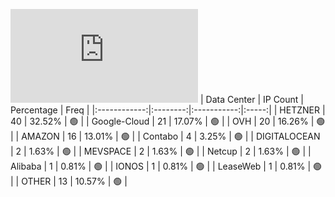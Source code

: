 ![Diagramm](https://github.com/obajay/StateSync-snapshots/blob/main/Projects/Bitcanna/1/README.md)
| Data Center | IP Count | Percentage | Freq |
|:------------:|:--------:|:-----------:|:-----:|
| HETZNER | 40 | 32.52% | 🟢 |
| Google-Cloud | 21 | 17.07% | 🟢 |
| OVH | 20 | 16.26% | 🟢 |
| AMAZON | 16 | 13.01% | 🟢 |
| Contabo | 4 | 3.25% | 🟢 |
| DIGITALOCEAN | 2 | 1.63% | 🟢 |
| MEVSPACE | 2 | 1.63% | 🟢 |
| Netcup | 2 | 1.63% | 🟢 |
| Alibaba | 1 | 0.81% | 🟢 |
| IONOS | 1 | 0.81% | 🟢 |
| LeaseWeb | 1 | 0.81% | 🟢 |
| OTHER | 13 | 10.57% | 🟢 |